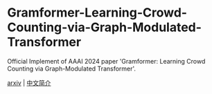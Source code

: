 # Gramformer-Learning-Crowd-Counting-via-Graph-Modulated-Transformer
Official Implement of AAAI 2024 paper 'Gramformer: Learning Crowd Counting via Graph-Modulated Transformer'.

[arxiv](https://arxiv.org/abs/2401.03870.pdf) | [中文简介](https://mp.weixin.qq.com/s/cm8VZ4pPvhdD5Qqryz3rOA)

